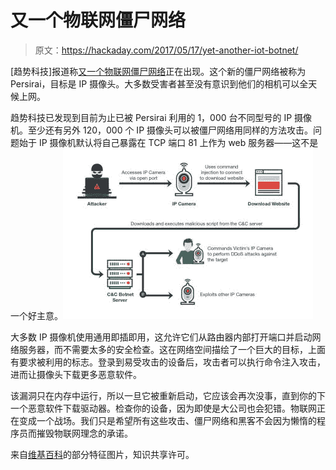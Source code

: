 # 又一个物联网僵尸网络

> 原文：<https://hackaday.com/2017/05/17/yet-another-iot-botnet/>

[趋势科技]报道称[又一个物联网僵尸网络](http://blog.trendmicro.com/trendlabs-security-intelligence/persirai-new-internet-things-iot-botnet-targets-ip-cameras/)正在出现。这个新的僵尸网络被称为 Persirai，目标是 IP 摄像头。大多数受害者甚至没有意识到他们的相机可以全天候上网。

趋势科技已发现到目前为止已被 Persirai 利用的 1，000 台不同型号的 IP 摄像机。至少还有另外 120，000 个 IP 摄像头可以被僵尸网络用同样的方法攻击。问题始于 IP 摄像机默认将自己暴露在 TCP 端口 81 上作为 web 服务器——这不是一个好主意。![](img/f1abf65febc5c5bf06212083e51bd2aa.png)

大多数 IP 摄像机使用通用即插即用，这允许它们从路由器内部打开端口并启动网络服务器，而不需要太多的安全检查。这在网络空间描绘了一个巨大的目标，上面有要求被利用的标志。登录到易受攻击的设备后，攻击者可以执行命令注入攻击，进而让摄像头下载更多恶意软件。

该漏洞只在内存中运行，所以一旦它被重新启动，它应该会再次没事，直到你的下一个恶意软件下载驱动器。检查你的设备，因为即使是大公司也会犯错。物联网正在变成一个战场。我们只是希望所有这些攻击、僵尸网络和黑客不会因为懒惰的程序员而摧毁物联网理念的承诺。

来自[维基百科](https://de.wikipedia.org/wiki/Botnet)的部分特征图片，知识共享许可。